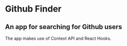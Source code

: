 <!-- @format -->

# Github Finder

## An app for searching for Github users

The app makes use of Context API and React Hooks.
